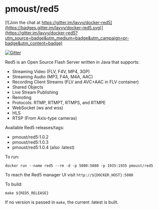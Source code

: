 pmoust/red5
===========

[![Join the chat at https://gitter.im/lavvy/docker-red5](https://badges.gitter.im/lavvy/docker-red5.svg)](https://gitter.im/lavvy/docker-red5?utm_source=badge&utm_medium=badge&utm_campaign=pr-badge&utm_content=badge)

[![Gitter](https://badges.gitter.im/Join%20Chat.svg)](https://gitter.im/pmoust/docker-red5?utm_source=badge&utm_medium=badge&utm_campaign=pr-badge&utm_content=badge)

Red5 is an Open Source Flash Server written in Java that supports:

 * Streaming Video (FLV, F4V, MP4, 3GP)
 * Streaming Audio (MP3, F4A, M4A, AAC)
 * Recording Client Streams (FLV and AVC+AAC in FLV container)
 * Shared Objects
 * Live Stream Publishing
 * Remoting
 * Protocols: RTMP, RTMPT, RTMPS, and RTMPE
 * WebSocket (ws and wss)
 * HLS
 * RTSP (From Axis-type cameras)

Available Red5 releases/tags:

* pmoust/red5:1.0.2
* pmoust/red5:1.0.3
* pmoust/red5:1.0.4 (also :latest)

To run:
```
docker run --name red5 --rm -d -p 5080:5080 -p 1935:1935 pmoust/red5
```

To reach the Red5 manager UI visit `http://${DOCKER_HOST}:5080`

To build: 
```
make ${RED5_RELEASE}
```

If no version is passed in `make`, the current :latest is built.
